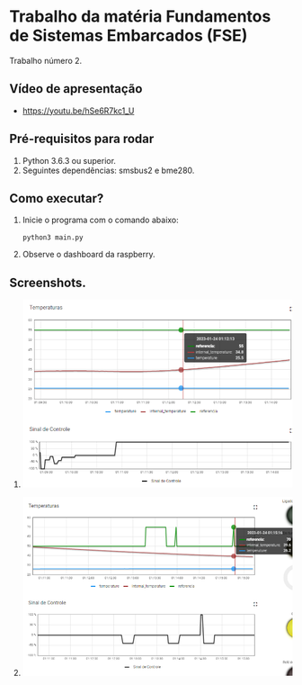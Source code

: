 # Trabalho da matéria Fundamentos de Sistemas Embarcados (FSE)

Trabalho número 2.

## Vídeo de apresentação

- https://youtu.be/hSe6R7kc1_U

## Pré-requisitos para rodar

1. Python 3.6.3 ou superior.
2. Seguintes dependências: smsbus2 e bme280.

## Como executar?

1. Inicie o programa com o comando abaixo:

   ```
   python3 main.py
   ```

2. Observe o dashboard da raspberry.

## Screenshots.

1. ![img1](./imgs/img1.png)

2. ![img2](./imgs/img2.png)
